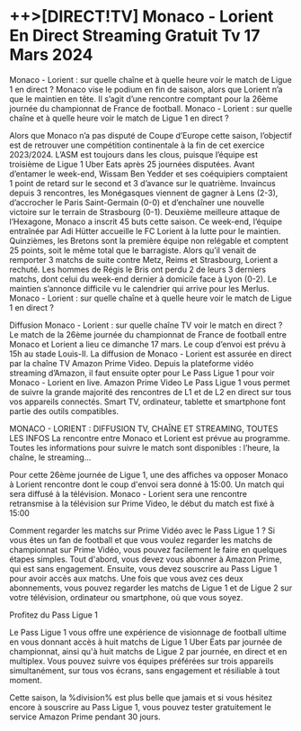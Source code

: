 <h1>++>[DIRECT!TV] Monaco - Lorient En Direct Streaming Gratuit Tv 17 Mars 2024</h1>
Monaco - Lorient : sur quelle chaîne et à quelle heure voir le match de Ligue 1 en direct ?
Monaco vise le podium en fin de saison, alors que Lorient n’a que le maintien en tête. Il s’agit d’une rencontre comptant pour la 26ème journée du championnat de France de football. Monaco - Lorient : sur quelle chaîne et à quelle heure voir le match de Ligue 1 en direct ?

Alors que Monaco n’a pas disputé de Coupe d’Europe cette saison, l’objectif est de retrouver une compétition continentale à la fin de cet exercice 2023/2024. L’ASM est toujours dans les clous, puisque l’équipe est troisième de Ligue 1 Uber Eats après 25 journées disputées. Avant d’entamer le week-end, Wissam Ben Yedder et ses coéquipiers comptaient 1 point de retard sur le second et 3 d’avance sur le quatrième. Invaincus depuis 3 rencontres, les Monégasques viennent de gagner à Lens (2-3), d’accrocher le Paris Saint-Germain (0-0) et d’enchaîner une nouvelle victoire sur le terrain de Strasbourg (0-1). Deuxième meilleure attaque de l’Hexagone, Monaco a inscrit 45 buts cette saison. Ce week-end, l’équipe entraînée par Adi Hütter accueille le FC Lorient à la lutte pour le maintien. Quinzièmes, les Bretons sont la première équipe non relégable et comptent 25 points, soit le même total que le barragiste. Alors qu’il venait de remporter 3 matchs de suite contre Metz, Reims et Strasbourg, Lorient a rechuté. Les hommes de Régis le Bris ont perdu 2 de leurs 3 derniers matchs, dont celui du week-end dernier à domicile face à Lyon (0-2). Le maintien s’annonce difficile vu le calendrier qui arrive pour les Merlus. Monaco - Lorient : sur quelle chaîne et à quelle heure voir le match de Ligue 1 en direct ?

Diffusion Monaco - Lorient : sur quelle chaîne TV voir le match en direct ?
Le match de la 26ème journée du championnat de France de football entre Monaco et Lorient a lieu ce dimanche 17 mars. Le coup d’envoi est prévu à 15h au stade Louis-II. La diffusion de Monaco - Lorient est assurée en direct par la chaîne TV Amazon Prime Video. Depuis la plateforme vidéo streaming d’Amazon, il faut ensuite opter pour Le Pass Ligue 1 pour voir Monaco - Lorient en live. Amazon Prime Video Le Pass Ligue 1 vous permet de suivre la grande majorité des rencontres de L1 et de L2 en direct sur tous vos appareils connectés. Smart TV, ordinateur, tablette et smartphone font partie des outils compatibles.

MONACO - LORIENT : DIFFUSION TV, CHAÎNE ET STREAMING, TOUTES LES INFOS
La rencontre entre Monaco et Lorient est prévue au programme. Toutes les informations pour suivre le match sont disponibles : l’heure, la chaîne, le streaming...

Pour cette 26ème journée de Ligue 1, une des affiches va opposer Monaco à Lorient rencontre dont le coup d'envoi sera donné à 15:00. Un match qui sera diffusé à la télévision. Monaco - Lorient sera une rencontre retransmise à la télévision sur Prime Video, le début du match est fixé à 15:00

Comment regarder les matchs sur Prime Vidéo avec le Pass Ligue 1 ?
Si vous êtes un fan de football et que vous voulez regarder les matchs de championnat sur Prime Vidéo, vous pouvez facilement le faire en quelques étapes simples. Tout d'abord, vous devez vous abonner à Amazon Prime, qui est sans engagement. Ensuite, vous devez souscrire au Pass Ligue 1 pour avoir accès aux matchs. Une fois que vous avez ces deux abonnements, vous pouvez regarder les matchs de Ligue 1 et de Ligue 2 sur votre télévision, ordinateur ou smartphone, où que vous soyez.

Profitez du Pass Ligue 1

Le Pass Ligue 1 vous offre une expérience de visionnage de football ultime en vous donnant accès à huit matchs de Ligue 1 Uber Eats par journée de championnat, ainsi qu'à huit matchs de Ligue 2 par journée, en direct et en multiplex. Vous pouvez suivre vos équipes préférées sur trois appareils simultanément, sur tous vos écrans, sans engagement et résiliable à tout moment.

Cette saison, la %division% est plus belle que jamais et si vous hésitez encore à souscrire au Pass Ligue 1, vous pouvez tester gratuitement le service Amazon Prime pendant 30 jours.
